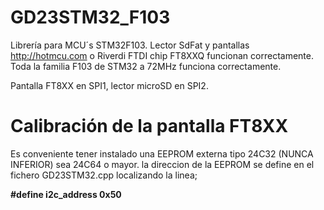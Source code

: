 # GD23STM32_F103

Librería para MCU´s STM32F103. Lector SdFat y pantallas http://hotmcu.com o Riverdi
FTDI chip FT8XXQ funcionan correctamente. Toda la familia F103 de STM32 a 72MHz funciona correctamente.

Pantalla FT8XX en SPI1, lector microSD en SPI2.

# Calibración de la pantalla FT8XX

Es conveniente tener instalado una EEPROM externa tipo 24C32 (NUNCA INFERIOR) sea 24C64 o mayor. la direccion de la EEPROM se define en el fichero GD23STM32.cpp localizando la linea; 

<b>#define i2c_address 0x50</b>

